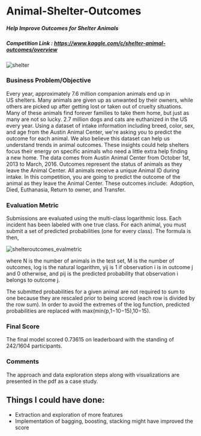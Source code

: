 # Animal-Shelter-Outcomes
##### Help Improve Outcomes for Shelter Animals
##### Competition Link : https://www.kaggle.com/c/shelter-animal-outcomes/overview

![shelter](https://user-images.githubusercontent.com/20414758/57697444-dbf21180-7670-11e9-9d5a-543e69fa27f2.jpg)

### Business Problem/Objective

Every year, approximately 7.6 million companion animals end up in US shelters. Many animals are given up as unwanted by their owners, while others are picked up after getting lost or taken out of cruelty situations. Many of these animals find forever families to take them home, but just as many are not so lucky. 2.7 million dogs and cats are euthanized in the US every year.
Using a dataset of intake information including breed, color, sex, and age from the Austin Animal Center, we're asking you to predict the outcome for each animal.
We also believe this dataset can help us understand trends in animal outcomes. These insights could help shelters focus their energy on specific animals who need a little extra help finding a new home.
The data comes from Austin Animal Center from October 1st, 2013 to March, 2016. Outcomes represent the status of animals as they leave the Animal Center. All animals receive a unique Animal ID during intake. In this competition, you are going to predict the outcome of the animal as they leave the Animal Center. 
These outcomes include: 
Adoption, Died, Euthanasia, Return to owner, and Transfer. 

### Evaluation Metric

Submissions are evaluated using the multi-class logarithmic loss. Each incident has been labeled with one true class. For each animal, you must submit a set of predicted probabilities (one for every class). The formula is then,

![shelteroutcomes_evalmetric](https://user-images.githubusercontent.com/20414758/57697389-b82ecb80-7670-11e9-90ad-82308db66e3a.PNG)

where N is the number of animals in the test set, M is the number of outcomes, log is the natural logarithm, yij is 1 if observation i is in outcome j and 0 otherwise, and pij is the predicted probability that observation i belongs to outcome j.

The submitted probabilities for a given animal are not required to sum to one because they are rescaled prior to being scored (each row is divided by the row sum). In order to avoid the extremes of the log function, predicted probabilities are replaced with max(min(p,1−10−15),10−15).

### Final Score
The final model scored 0.73615 on leaderboard with the standing of 242/1604 participants.

### Comments
The approach and data exploration steps along with visualizations are presented in the pdf as a case study.

## Things I could have done:
- Extraction and exploration of more features
- Implementation of bagging, boosting, stacking might have improved the score
